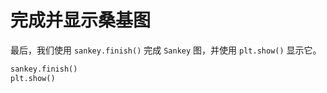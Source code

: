 # 完成并显示桑基图

最后，我们使用 `sankey.finish()` 完成 `Sankey` 图，并使用 `plt.show()` 显示它。

```python
sankey.finish()
plt.show()
```
